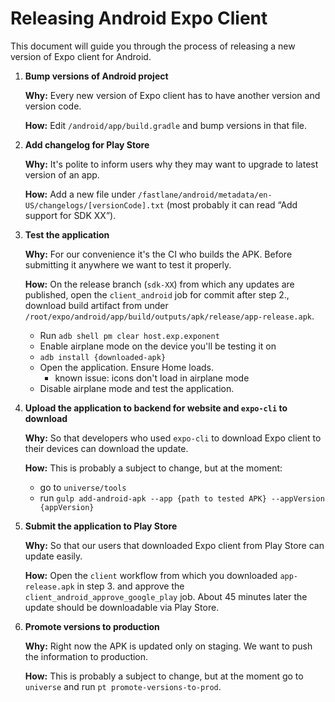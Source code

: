 # Releasing Android Expo Client

This document will guide you through the process of releasing a new version of Expo client for Android.

1. **Bump versions of Android project**

    **Why:** Every new version of Expo client has to have another version and version code.

    **How:** Edit `/android/app/build.gradle` and bump versions in that file.

2. **Add changelog for Play Store**

    **Why:** It's polite to inform users why they may want to upgrade to latest version of an app.
    
    **How:** Add a new file under `/fastlane/android/metadata/en-US/changelogs/[versionCode].txt` (most probably it can read “Add support for SDK XX”).

3. **Test the application**

    **Why:** For our convenience it's the CI who builds the APK. Before submitting it anywhere we want to test it properly.

    **How:** On the release branch (`sdk-XX`) from which any updates are published, open the `client_android` job for commit after step 2., download build artifact from under `/root/expo/android/app/build/outputs/apk/release/app-release.apk`.
      - Run `adb shell pm clear host.exp.exponent`
      - Enable airplane mode on the device you'll be testing it on
      - `adb install {downloaded-apk}`
      - Open the application. Ensure Home loads.
        - known issue: icons don't load in airplane mode
      - Disable airplane mode and test the application.

4. **Upload the application to backend for website and `expo-cli` to download**

    **Why:** So that developers who used `expo-cli` to download Expo client to their devices can download the update.

    **How:** This is probably a subject to change, but at the moment:
      - go to `universe/tools`
      - run `gulp add-android-apk --app {path to tested APK} --appVersion {appVersion}`

5. **Submit the application to Play Store**

    **Why:** So that our users that downloaded Expo client from Play Store can update easily.

    **How:** Open the `client` workflow from which you downloaded `app-release.apk` in step 3. and approve the `client_android_approve_google_play` job. About 45 minutes later the update should be downloadable via Play Store.


6. **Promote versions to production**

    **Why:** Right now the APK is updated only on staging. We want to push the information to production.

    **How:** This is probably a subject to change, but at the moment go to `universe` and run `pt promote-versions-to-prod`.
